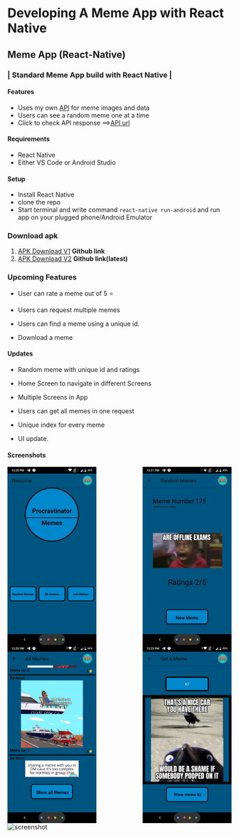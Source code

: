 # Developing A Meme App with React Native

## Meme App (React-Native)

### | Standard Meme App build with React Native |

#### Features

- Uses my own [API](https://github.com/amolchourasia27/Memes-Api) for meme images and data
- Users can see a random meme one at a time
- Click to check API response ==>[API url](https://custom-meme-api.herokuapp.com/posts)

#### Requirements

- React Native
- Either VS Code or Android Studio

#### Setup

- Install React Native
- clone the repo
- Start terminal and write command `react-native run-android` and run app on your plugged phone/Android Emulator

### Download apk
1. [APK Download V1](https://github.com/amolchourasia27/Meme-App---reactNative/raw/main/apks/Meme-App.apk) **Github link**
2. [APK Download V2](https://github.com/amolchourasia27/Meme-App---reactNative/raw/main/apks/Meme-App-v2.apk) **Github link(latest)**

### Upcoming Features

- User can rate a meme out of 5 ⭐

- Users can request multiple memes

- Users can find a meme using a unique id.

- Download a meme

#### Updates

- Random meme with unique id and ratings  

- Home Screen to navigate in different Screens 

- Multiple Screens in App

- Users can get all memes in one request 

- Unique index for every meme

- UI update.

#### Screenshots

<img align="left" alt="screenshot" width="200" src='https://github.com/amolchourasia27/Meme-App---reactNative/blob/main/readmeImageAssets/ss1.jpg?raw=true'>
<img align="right" alt="screenshot" width="200" src='https://github.com/amolchourasia27/Meme-App---reactNative/blob/main/readmeImageAssets/ss2.jpg?raw=true'>

<img align="left" alt="screenshot" width="200" src='https://github.com/amolchourasia27/Meme-App---reactNative/blob/main/readmeImageAssets/ss3.jpg?raw=true'>
<img align="right" alt="screenshot" width="200" src='https://github.com/amolchourasia27/Meme-App---reactNative/blob/main/readmeImageAssets/ss4.jpg?raw=true'>

<img align="left" alt="screenshot" width="200" src='https://github.com/amolchourasia27/Meme-App---reactNative/blob/main/readmeImageAssets/ezgif.com-gif-maker.gif?raw=true'>
